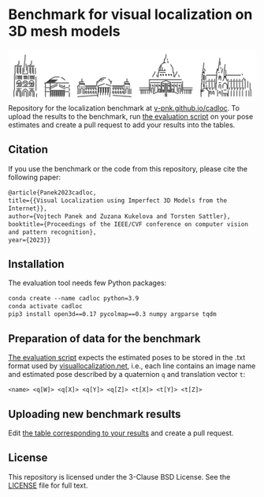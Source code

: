 # Benchmark for visual localization on 3D mesh models
![Teaser image](teaser.svg)
Repository for the localization benchmark at [v-pnk.github.io/cadloc](https://v-pnk.github.io/cadloc/). To upload the results to the benchmark, run [the evaluation script](https://github.com/v-pnk/cadloc/blob/main/evaluate_dcre.py) on your pose estimates and create a pull request to add your results into the tables.

## Citation
If you use the benchmark or the code from this repository, please cite the following paper:
```
@article{Panek2023cadloc,
title={{Visual Localization using Imperfect 3D Models from the Internet}},
author={Vojtech Panek and Zuzana Kukelova and Torsten Sattler},
booktitle={Proceedings of the IEEE/CVF conference on computer vision and pattern recognition},
year={2023}}
```

## Installation
The evaluation tool needs few Python packages:
```
conda create --name cadloc python=3.9
conda activate cadloc
pip3 install open3d==0.17 pycolmap==0.3 numpy argparse tqdm
```
## Preparation of data for the benchmark
[The evaluation script](https://github.com/v-pnk/cadloc/blob/main/evaluate_dcre.py) expects the estimated poses to be stored in the .txt format used by [visuallocalization.net](https://www.visuallocalization.net/), i.e., each line contains an image name and estimated pose described by a quaternion `q` and translation vector `t`:
```
<name> <q[W]> <q[X]> <q[Y]> <q[Z]> <t[X]> <t[Y]> <t[Z]>
```

## Uploading new benchmark results
Edit [the table corresponding to your results](https://github.com/v-pnk/cadloc/tree/main/docs/tables) and create a pull request.

## License
This repository is licensed under the 3-Clause BSD License. See the [LICENSE](https://github.com/v-pnk/cadloc/blob/main/LICENSE) file for full text.
